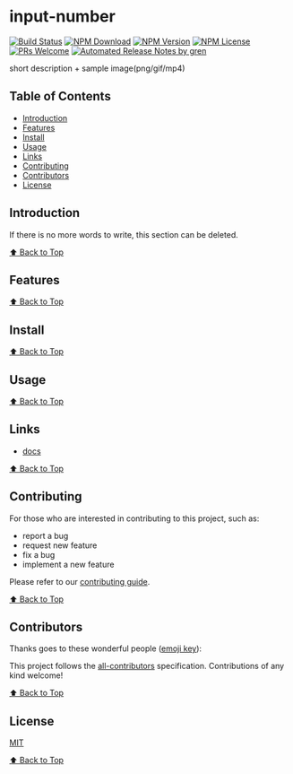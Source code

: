 # input-number

[![Build Status](https://badgen.net/travis/yiluxiangbei87110/input-number/master)](https://travis-ci.com/yiluxiangbei87110/input-number)
[![NPM Download](https://badgen.net/npm/dm/@yiluxiangbei87110/input-number)](https://www.npmjs.com/package/@yiluxiangbei87110/input-number)
[![NPM Version](https://badgen.net/npm/v/@yiluxiangbei87110/input-number)](https://www.npmjs.com/package/@yiluxiangbei87110/input-number)
[![NPM License](https://badgen.net/npm/license/@yiluxiangbei87110/input-number)](https://github.com/yiluxiangbei87110/input-number/blob/master/LICENSE)
[![PRs Welcome](https://img.shields.io/badge/PRs-welcome-brightgreen.svg)](https://github.com/yiluxiangbei87110/input-number/pulls)
[![Automated Release Notes by gren](https://img.shields.io/badge/%F0%9F%A4%96-release%20notes-00B2EE.svg)](https://github-tools.github.io/github-release-notes/)

short description + sample image(png/gif/mp4)

## Table of Contents

- [Introduction](#introduction)
- [Features](#features)
- [Install](#install)
- [Usage](#usage)
- [Links](#links)
- [Contributing](#contributing)
- [Contributors](#contributors)
- [License](#license)

## Introduction

If there is no more words to write, this section can be deleted.

[⬆ Back to Top](#table-of-contents)

## Features

[⬆ Back to Top](#table-of-contents)

## Install

[⬆ Back to Top](#table-of-contents)

## Usage

[⬆ Back to Top](#table-of-contents)

## Links

- [docs](https://yiluxiangbei87110.github.io/input-number/)

[⬆ Back to Top](#table-of-contents)

## Contributing

For those who are interested in contributing to this project, such as:

- report a bug
- request new feature
- fix a bug
- implement a new feature

Please refer to our [contributing guide](https://github.com/FEMessage/.github/blob/master/CONTRIBUTING.md).

[⬆ Back to Top](#table-of-contents)

## Contributors

Thanks goes to these wonderful people ([emoji key](https://allcontributors.org/docs/en/emoji-key)):

<!-- ALL-CONTRIBUTORS-LIST:START - Do not remove or modify this section -->
<!-- prettier-ignore -->
<!-- ALL-CONTRIBUTORS-LIST:END -->

This project follows the [all-contributors](https://github.com/all-contributors/all-contributors) specification. Contributions of any kind welcome!

[⬆ Back to Top](#table-of-contents)

## License

[MIT](./LICENSE)

[⬆ Back to Top](#table-of-contents)
